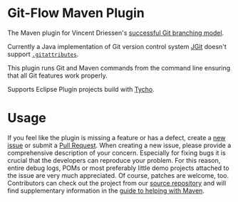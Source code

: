 # Git-Flow Maven Plugin
 
  The Maven plugin for Vincent Driessen's [successful Git branching model](http://nvie.com/posts/a-successful-git-branching-model/).

  Currently a Java implementation of Git version control system [JGit](https://github.com/eclipse/jgit) doesn't support [`.gitattributes`](http://git-scm.com/book/en/Customizing-Git-Git-Attributes).

  This plugin runs Git and Maven commands from the command line ensuring that all Git features work properly.

  Supports Eclipse Plugin projects build with [Tycho](https://eclipse.org/tycho/).

# Usage

  If you feel like the plugin is missing a feature or has a defect, create a [new issue](https://github.com/gebit/gitflow-maven-plugin/issues/new) or submit a [Pull Request](https://github.com/gebit/gitflow-maven-plugin/pulls).
  When creating a new issue, please provide a comprehensive description of your
  concern. Especially for fixing bugs it is crucial that the developers can reproduce your problem. For this reason,
  entire debug logs, POMs or most preferably little demo projects attached to the issue are very much appreciated.
  Of course, patches are welcome, too. Contributors can check out the project from our
  [source repository](https://github.com/gebit/gitflow-maven-plugin) and will find supplementary information in the
  [guide to helping with Maven](http://maven.apache.org/guides/development/guide-helping.html).
